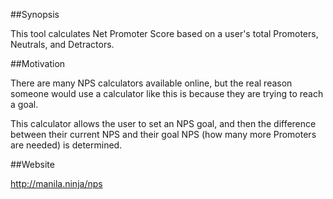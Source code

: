 ##Synopsis

This tool calculates Net Promoter Score based on a user's total Promoters, Neutrals, and Detractors.

##Motivation

There are many NPS calculators available online, but the real reason someone would use a calculator like this is because they are trying to reach a goal. 

This calculator allows the user to set an NPS goal, and then the difference between their current NPS and their goal NPS (how many more Promoters are needed) is determined.

##Website

http://manila.ninja/nps

